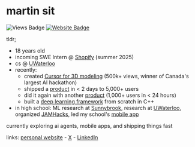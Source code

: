 # martin sit

![Views Badge](https://komarev.com/ghpvc/?username=martin226&label=Profile%20views&color=0e75b6&style=flat) [![Website Badge](https://img.shields.io/badge/website-martinsit.ca-blue)](https://martinsit.ca)

tldr;
- 18 years old
- incoming SWE Intern @ [Shopify](https://shopify.com/) (summer 2025)
- cs @ [UWaterloo](https://uwaterloo.ca/)
- recently:
  - created [Cursor for 3D modeling](https://github.com/martin226/vibe-draw) (500k+ views, winner of Canada's largest AI hackathon)
  - shipped a [product](https://jakesresu.me/) in < 2 days to 5,000+ users
  - did it again with another [product](https://justslideitin.com/) (1,000+ users in < 24 hours)
  - built a [deep learning framework](https://github.com/martin226/litenet) from scratch in C++
- in high school: ML research at [Sunnybrook](https://sunnybrook.ca/research/), research at [UWaterloo](https://cs.uwaterloo.ca/~dbarrada/), organized [JAMHacks](https://www.jamhacks.ca/), led my school's [mobile app](https://app.staugustinechs.ca/)

currently exploring ai agents, mobile apps, and shipping things fast

links: [personal website](https://martinsit.ca/) - [X](https://x.com/_martinsit) - [LinkedIn](https://linkedin.com/in/martin-sit)
